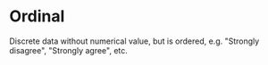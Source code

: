 # Ordinal

Discrete data without numerical value, but is ordered, e.g. "Strongly disagree",
"Strongly agree", etc.
